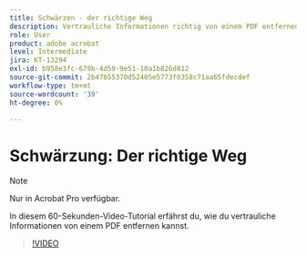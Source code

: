 ```yaml
---
title: Schwärzen - der richtige Weg
description: Vertrauliche Informationen richtig von einem PDF entfernen
role: User
product: adobe acrobat
level: Intermediate
jira: KT-13294
exl-id: b958e3fc-679b-4d59-9e51-10a1b826d812
source-git-commit: 2b47655370d52405e5773f0358c71aa65fdecdef
workflow-type: tm+mt
source-wordcount: '39'
ht-degree: 0%

---
```


# Schwärzung: Der richtige Weg

>[!NOTE]
>
>Nur in Acrobat Pro verfügbar.

In diesem 60-Sekunden-Video-Tutorial erfährst du, wie du vertrauliche Informationen von einem PDF entfernen kannst.

>[!VIDEO](https://video.tv.adobe.com/v/3411377?quality=12&learn=on&hidetitle=true)
